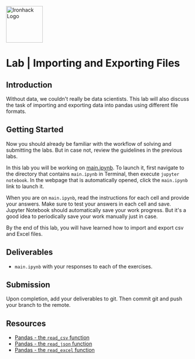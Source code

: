 <img src="https://bit.ly/2VnXWr2" alt="Ironhack Logo" width="100"/>


# Lab | Importing and Exporting Files

## Introduction

Without data, we couldn't really be data scientists. This lab will also discuss the task of importing and exporting data into pandas using different file formats.

## Getting Started

Now you should already be familiar with the workflow of solving and submitting the labs. But in case not, review the guidelines in the previous labs.

In this lab you will be working on [main.ipynb](your-code/main.ipynb). To launch it, first navigate to the directory that contains `main.ipynb` in Terminal, then execute `jupyter notebook`. In the webpage that is automatically opened, click the `main.ipynb` link to launch it.

When you are on `main.ipynb`, read the instructions for each cell and provide your answers. Make sure to test your answers in each cell and save. Jupyter Notebook should automatically save your work progress. But it's a good idea to periodically save your work manually just in case.

By the end of this lab, you will have learned how to import and export csv and Excel files.

## Deliverables

- `main.ipynb` with your responses to each of the exercises.

## Submission

Upon completion, add your deliverables to git. Then commit git and push your branch to the remote.

## Resources

- [Pandas - the `read_csv` function](https://pandas.pydata.org/pandas-docs/stable/generated/pandas.read_csv.html)
- [Pandas - the `read_json` function](https://pandas.pydata.org/pandas-docs/stable/generated/pandas.read_json.html)
- [Pandas - the `read_excel` function](https://pandas.pydata.org/pandas-docs/stable/generated/pandas.read_excel.html)
